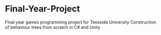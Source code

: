 # Final-Year-Project

Final year games programming project for Teesside University
Construction of behaviour trees from scratch in C# and Unity
